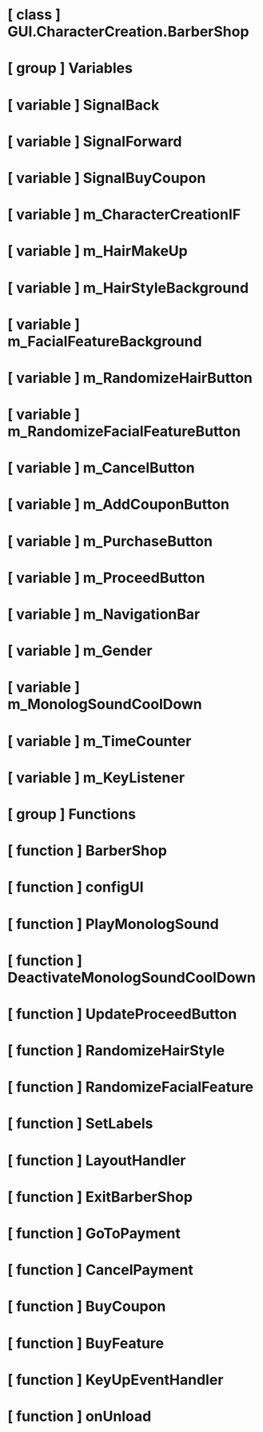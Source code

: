 # [ class ] GUI.CharacterCreation.BarberShop

# [ group ] Variables

# [ variable ] SignalBack

# [ variable ] SignalForward

# [ variable ] SignalBuyCoupon

# [ variable ] m_CharacterCreationIF

# [ variable ] m_HairMakeUp

# [ variable ] m_HairStyleBackground

# [ variable ] m_FacialFeatureBackground

# [ variable ] m_RandomizeHairButton

# [ variable ] m_RandomizeFacialFeatureButton

# [ variable ] m_CancelButton

# [ variable ] m_AddCouponButton

# [ variable ] m_PurchaseButton

# [ variable ] m_ProceedButton

# [ variable ] m_NavigationBar

# [ variable ] m_Gender

# [ variable ] m_MonologSoundCoolDown

# [ variable ] m_TimeCounter

# [ variable ] m_KeyListener

# [ group ] Functions

# [ function ] BarberShop

# [ function ] configUI

# [ function ] PlayMonologSound

# [ function ] DeactivateMonologSoundCoolDown

# [ function ] UpdateProceedButton

# [ function ] RandomizeHairStyle

# [ function ] RandomizeFacialFeature

# [ function ] SetLabels

# [ function ] LayoutHandler

# [ function ] ExitBarberShop

# [ function ] GoToPayment

# [ function ] CancelPayment

# [ function ] BuyCoupon

# [ function ] BuyFeature

# [ function ] KeyUpEventHandler

# [ function ] onUnload

